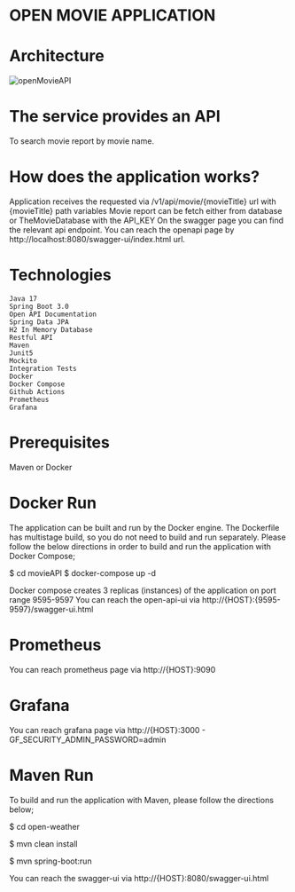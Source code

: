 # OPEN MOVIE APPLICATION

# Architecture

![openMovieAPI](https://user-images.githubusercontent.com/69572868/232414971-2d923df4-500d-4ed1-9992-0ff8d00fafdc.png)

# The service provides an API
  To search movie report by movie name.

# How does the application works?
  Application receives the requested via /v1/api/movie/{movieTitle} url with {movieTitle} path variables
  Movie report can be fetch either from database or TheMovieDatabase with the API_KEY
  On the swagger page you can find the relevant api endpoint. You can reach the openapi page by http://localhost:8080/swagger-ui/index.html url.
  
  # Technologies
    Java 17
    Spring Boot 3.0
    Open API Documentation
    Spring Data JPA
    H2 In Memory Database
    Restful API
    Maven
    Junit5
    Mockito
    Integration Tests
    Docker
    Docker Compose
    Github Actions
    Prometheus
    Grafana
    
# Prerequisites
  Maven or Docker
  
# Docker Run
  The application can be built and run by the Docker engine. The Dockerfile has multistage build, so you do not need to build and run separately.
  Please follow the below directions in order to build and run the application with Docker Compose;

  $ cd movieAPI
  $ docker-compose up -d
  
  Docker compose creates 3 replicas (instances) of the application on port range 9595-9597
  You can reach the open-api-ui via http://{HOST}:{9595-9597}/swagger-ui.html
  
# Prometheus
  You can reach prometheus page via http://{HOST}:9090
# Grafana
You can reach grafana page via http://{HOST}:3000 - GF_SECURITY_ADMIN_PASSWORD=admin

# Maven Run
To build and run the application with Maven, please follow the directions below;

$ cd open-weather

$ mvn clean install

$ mvn spring-boot:run

You can reach the swagger-ui via http://{HOST}:8080/swagger-ui.html
